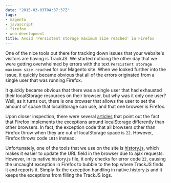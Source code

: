 ```yaml
---
date: "2015-03-03T04:37:37Z"
tags:
- magento
- javascript
- firefox
- web-development
title: Avoid 'Persistent storage maximum size reached' in Firefox
---
```


One of the nice tools out there for tracking down issues that your website's visitors are having is TrackJS. We started noticing the other day that we were getting overwhelmed by errors with the text `Persistent storage maximum size reached` for our Magento site. When we looked further into the issue, it quickly became obvious that all of the errors originated from a single user that was running Firefox.

It quickly became obvious that there was a single user that had exhausted their localStorage resources on their browser, but why was it only one user? Well, as it turns out, there is one browser that allows the user to set the amount of space that localStorage can use, and that one browser is Firefox. 

Upon closer inspection, there were several [articles](http://crocodillon.com/blog/always-catch-localstorage-security-and-quota-exceeded-errors) that point out the fact that Firefox implements the exceptions around localStorage differently than other browsers. In fact, the exception code that all browsers other than Firefox throw when they are out of localStorage space is `22`. However, Firefox throws code `1014` instead.

Unfortunately, one of the tools that we use on the site is [history.js](https://github.com/browserstate/history.js/), which makes it easier to update the URL field in the browser due to ajax requests. However, in its native.history.js file, it only checks for error code `22`, causing the uncaught exception in Firefox to bubble to the top where TrackJS finds it and reports it. Simply fix the exception handling in native.history.js and it keeps the exceptions from filling the TrackJS logs.